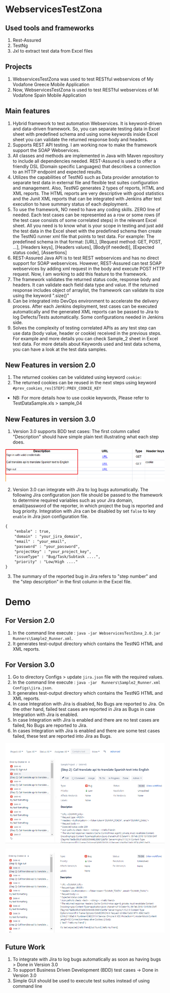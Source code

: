 # WebservicesTestZona

Used tools and frameworks
---------------------------------------
1. Rest-Assured
2. TestNg
3. Jxl to extract test data from Excel files

Projects
---------
1. WebservicesTestZona was used to test RESTful webservices of My Vodafone Greece Mobile Application
2. Now, WebservicesTestZona is used to test RESTful webservices of Mi Vodafone Spain Mobile Application

Main features
----------------------------
1. Hybrid framework to test automation Webservices. It is keyword-driven and data-driven framework. So, you can separate testing data in Excel sheet with predefined schema and using some keywords inside Excel sheet you can validate the returned response body and headers.
2. Supports REST API testing. I am working now to make the framework support the SOAP Webservices.
3. All classes and methods are implemented in Java with Maven repository to include all dependencies needed. REST-Assured is used to offer a friendly DSL (Domain specific Languages) that describes a connection to an HTTP endpoint and expected results.
4. Utilizes the capabilities of TestNG such as Data provider annotation to separate test data in external file and flexible test suites configuration and management. Also, TestNG generates 2 types of reports, HTML and XML reports. The HTML reports are very descriptive with good statistics and the Junit XML reports that can be integrated with Jenkins after test execution to have summary status of each deployment.
5. To use the framework, NO need to have any coding skills. ZERO line of needed. Each test cases can be represented as a row or some rows (if the test case consists of some correlated steps) in the relevant Excel sheet. All you need is to know what is your scope in testing and just add the test data in the Excel sheet with the predefined schema then create the TestNG runner xml file that points to test data. For example:
The predefined schema in that format:
[URL], [Request method: GET, POST, ...], [Headers keys], [Headers values], [Body(if needed)], [Expected status code], [Assertions]
6. REST-Assured Java API is to test REST webservices and has no direct support for SOAP webservices. However, REST-Assured can test SOAP webservices by adding xml request in the body and execute POST HTTP request. Now, I am working to add this feature to the framework.
7. The framework validates the returned status code, response body and headers. It can validate each field data type and value. If the returned response includes object of arraylist, the framework can validate its size using the keyword ".size()"
8. Can be integrated into DevOps environment to accelerate the delivery process. After each Jenkins deployment, test cases can be executed automatically and the generated XML reports can be passed to Jira to log Defects/Tests automatically. Some configurations needed in Jenkins side.
9. Solves the complexity of testing correlated APIs as any test step can use data (body value, header or cookie) received in the previous steps. For example and more details you can check Sample_2 sheet in Excel test data. For more details about Keywords used and test data schema, you can have a look at the test data samples.


New Features in version 2.0
-----------------------------
1. The returned cookies can be validated using keyword `cookie:` 
2. The returned cookies can be reused in the next steps using keyword `#prev_cookies_res[STEP]:PREV_COOKIE_KEY`
* NB: For more details how to use cookie keywords, Please refer to TestDataSample.xls > sample_04


New Features in version 3.0
-----------------------------
1. Version 3.0 supports BDD test cases: The first column called "Description" should have simple plain text illustrating what each step does.

![alt text](screenshots/BDD.PNG)

2. Version 3.0 can integrate with Jira to log bugs automatically. The following Jira configuration json file should be passed to the framework to determine required variables such as your Jira domain, email/password of the reporter, in which project the bug is reported and bug priority. Integration with Jira can be disabled by set `false` to key `enable` in Jira json configuration file.
```
{
	"enbale" : true, 
	"domain" : "your_jira_domain",
	"email" : "your_email",
	"password" : "your_password",
	"projectKey" : "your_project_key",
	"issueType" : "Bug/Task/Subtask ....",
	"priority" : "Low/High ...."
}
```
3. The summary of the reported bug in Jira refers to "step number" and the "step description" in the first column in the Excel file.


# Demo

For Version 2.0
----------
1. In the command line execute : `java -jar WebservicesTestZona_2.0.jar Runners\Sample2_Runner.xml`.
2. It generates test-output directory which contains the TestNG HTML and XML reports.


For Version 3.0
----------
1. Go to directory Configs > update `jira.json` file with the required values.
2. In the command line execute : `java -jar  Runners\Sample2_Runner.xml Configs\jira.json`.
3. It generates test-output directory which contains the TestNG HTML and XML reports.
4. In case Integration with Jira is disabled, No Bugs are reported to Jira. On the other hand, failed test cases are reported in Jira as Bugs in case Integration with Jira is enabled.
5. In case Integration with Jira is enabled and there are no test cases are failed, No Bugs are reported to Jira.
6. In cases Integration with Jira is enabled and there are some test cases failed, these test are reported into Jira as Bugs.

![alt text](screenshots/JIRA_1.PNG)

![alt text](screenshots/JIRA_2.PNG)


Future Work
------------
1. To integrate with Jira to log bugs automatically as soon as having bugs > Done in Version 3.0
2. To support Business Driven Development (BDD) test cases -> Done in Version 3.0
3. Simple GUI should be used to execute test suites instead of using command line
